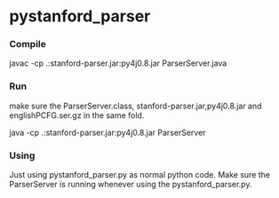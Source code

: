 # pystanford_parser

### Compile
javac -cp .:stanford-parser.jar:py4j0.8.jar ParserServer.java

### Run
make sure the ParserServer.class, stanford-parser.jar,py4j0.8.jar and englishPCFG.ser.gz in the same fold.

java -cp .:stanford-parser.jar:py4j0.8.jar ParserServer

### Using
Just using pystanford_parser.py as normal python code. Make sure the ParserServer is running whenever using the pystanford_parser.py.